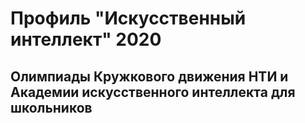# Профиль "Искусственный интеллект" 2020
## Олимпиады Кружкового движения НТИ и Академии искусственного интеллекта для школьников
